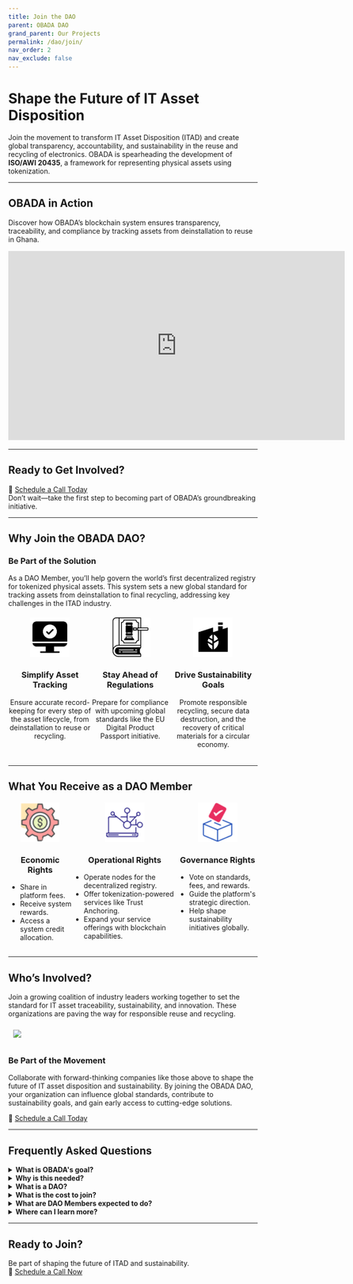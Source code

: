 ```yaml
--- 
title: Join the DAO
parent: OBADA DAO
grand_parent: Our Projects
permalink: /dao/join/
nav_order: 2
nav_exclude: false
---
```


# Shape the Future of IT Asset Disposition

Join the movement to transform IT Asset Disposition (ITAD) and create global transparency, accountability, and sustainability in the reuse and recycling of electronics. OBADA is spearheading the development of **ISO/AWI 20435**, a framework for representing physical assets using tokenization.

---
## OBADA in Action
Discover how OBADA’s blockchain system ensures transparency, traceability, and compliance by tracking assets from deinstallation to reuse in Ghana.

<div style="align-content:center; margin: 15px 0;">
<iframe width="680" height="382" src="https://www.youtube.com/embed/NHYf5NHNor4" title="OBADA Demo Video" frameborder="0" allow="accelerometer; autoplay; clipboard-write; encrypted-media; gyroscope; picture-in-picture; web-share" allowfullscreen></iframe>
</div>

---

## Ready to Get Involved?

📅 [Schedule a Call Today](https://calendar.app.google/81DC9HAdBcm6CCtS8)  
Don’t wait—take the first step to becoming part of OBADA’s groundbreaking initiative.

---

## Why Join the OBADA DAO?
### Be Part of the Solution
As a DAO Member, you’ll help govern the world’s first decentralized registry for tokenized physical assets. This system sets a new global standard for tracking assets from deinstallation to final recycling, addressing key challenges in the ITAD industry.
<br/>
<div style="display: flex; justify-content: space-around; margin: 20px 0;">
<div style="text-align: center; max-width: 280px;">
<img src="/assets/images/simplify-tracking.png" alt="Simplify Tracking" width="80" height="80">
<h3>Simplify Asset Tracking</h3>
<p>Ensure accurate record-keeping for every step of the asset lifecycle, from deinstallation to reuse or recycling.</p>
</div>

<div style="text-align: center; max-width: 280px;">
<img src="/assets/images/regulations.png" alt="Stay Ahead of Regulations" width="80" height="80">
<h3>Stay Ahead of Regulations</h3>
<p>Prepare for compliance with upcoming global standards like the EU Digital Product Passport initiative.</p>
</div>

<div style="text-align: center; max-width: 280px;">
<img src="/assets/images/sustainability.png" alt="Drive Sustainability Goals" width="80" height="80">
<h3>Drive Sustainability Goals</h3>
<p>Promote responsible recycling, secure data destruction, and the recovery of critical materials for a circular economy.</p>
</div>
</div>

---
## What You Receive as a DAO Member

<div style="display: flex; justify-content: space-around; margin: 20px 0;">
  <div style="text-align: center; max-width: 280px;">
    <img src="/assets/images/economic.png" alt="Economic Rights" width="80" height="80">
    <h3>Economic Rights</h3>
    <ul style="text-align: left; margin: 10px auto;">
      <li>Share in platform fees.</li>
      <li>Receive system rewards.</li>
      <li>Access a system credit allocation.</li>
    </ul>
  </div>

  <div style="text-align: center; max-width: 280px;">
    <img src="/assets/images/operational.png" alt="Operational Rights" width="80" height="80">
    <h3>Operational Rights</h3>
    <ul style="text-align: left; margin: 10px auto;">
      <li>Operate nodes for the decentralized registry.</li>
      <li>Offer tokenization-powered services like Trust Anchoring.</li>
      <li>Expand your service offerings with blockchain capabilities.</li>
    </ul>
  </div>

  <div style="text-align: center; max-width: 280px;">
    <img src="/assets/images/governance.png" alt="Governance Rights" width="80" height="80">
    <h3>Governance Rights</h3>
    <ul style="text-align: left; margin: 10px auto;">
      <li>Vote on standards, fees, and rewards.</li>
      <li>Guide the platform's strategic direction.</li>
      <li>Help shape sustainability initiatives globally.</li>
    </ul>
  </div>
</div>

---
## Who’s Involved?

Join a growing coalition of industry leaders working together to set the standard for IT asset traceability, sustainability, and innovation. These organizations are paving the way for responsible reuse and recycling.

<img style="padding:10px;max-width:650px;" src="../member-logos/dao-mem-logos-jan-2025.png">

### Be Part of the Movement

Collaborate with forward-thinking companies like those above to shape the future of IT asset disposition and sustainability. By joining the OBADA DAO, your organization can influence global standards, contribute to sustainability goals, and gain early access to cutting-edge solutions.

📅 [Schedule a Call Today](https://calendar.app.google/81DC9HAdBcm6CCtS8)

---

## Frequently Asked Questions

<details>
  <summary><strong>What is OBADA's goal?</strong></summary>
  <div>
    OBADA is creating a blockchain-powered registry to securely track physical assets throughout their lifecycle. This system facilitates reuse, recycling, and responsible end-of-life management of IT equipment.
  </div>
</details>

<details>
  <summary><strong>Why is this needed?</strong></summary>
  <div>
    OBADA addresses key challenges in ITAD, including:  
    - Poor tracking and siloed data on electronic devices.  
    - Low recycling rates and improper disposal.  
    - Chain-of-custody issues leading to fraud.  
    - Environmental damage caused by e-waste.  
    Our decentralized system ensures accountability, compliance, and sustainability.
  </div>
</details>

<details>
  <summary><strong>What is a DAO?</strong></summary>
  <div>
    A Decentralized Autonomous Organization (DAO) allows members to govern collaboratively, with no central authority. OBADA’s DAO members drive decisions on standards, updates, fees, and rewards.
  </div>
</details>

<details>
  <summary><strong>What is the cost to join?</strong></summary>
  <div>
    DAO membership seats are priced at a one-time fee of $6,500, plus a $15 bank charge. Pricing and included benefits may adjust after every 10 seats are filled.
  </div>
</details>

<details>
  <summary><strong>What are DAO Members expected to do?</strong></summary>
  <div>
    DAO members vote on platform updates, operate blockchain nodes (or ensure one is operated on their behalf), and actively advocate for system adoption.
  </div>
</details>

<details>
  <summary><strong>Where can I learn more?</strong></summary>
  <div>
    Please <a href="mailto:adam@obada.io">contact Adam Cirrone</a> to schedule a call and discuss your questions.
  </div>
</details>

---

## **Ready to Join?**

Be part of shaping the future of ITAD and sustainability.  
📅 [Schedule a Call Now](https://calendar.app.google/81DC9HAdBcm6CCtS8)

